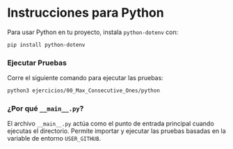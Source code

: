 
# Instrucciones para Python

Para usar Python en tu proyecto, instala `python-dotenv` con:

```bash
pip install python-dotenv
```

### Ejecutar Pruebas

Corre el siguiente comando para ejecutar las pruebas:

```bash
python3 ejercicios/00_Max_Consecutive_Ones/python
```

### ¿Por qué `__main__.py`?

El archivo `__main__.py` actúa como el punto de entrada principal cuando ejecutas el directorio. Permite importar y ejecutar las pruebas basadas en la variable de entorno `USER_GITHUB`.